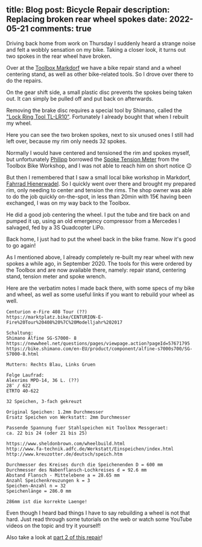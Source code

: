 title: Blog
post: Bicycle Repair
description: Replacing broken rear wheel spokes
date: 2022-05-21
comments: true
---

Driving back home from work on Thursday I suddenly heard a strange noise and felt a wobbly sensation on my bike.
Taking a closer look, it turns out two spokes in the rear wheel have broken.

<!--%
lightgallery([
    [ "img/bike_spokes_1.jpg", "Bike before the repair" ],
    [ "img/bike_spokes_2.jpg", "Broken spokes" ],
])
%-->

Over at the [Toolbox Markdorf](https://toolbox-bodensee.de/) we have a bike repair stand and a wheel centering stand, as well as other bike-related tools.
So I drove over there to do the repairs.

<!--%
lightgallery([
    [ "img/bike_spokes_3.jpg", "Rim in centering stand" ],
    [ "img/bike_spokes_4.jpg", "Empty holes of broken spokes" ],
])
%-->

On the gear shift side, a small plastic disc prevents the spokes being taken out.
It can simply be pulled off and put back on afterwards.

<!--%
lightgallery([
    [ "img/bike_spokes_5.jpg", "Plastic disc on gearbox" ],
])
%-->

Removing the brake disc requires a special tool by Shimano, called the ["Lock Ring Tool TL-LR10"](https://amzn.to/3NjrZXA).
Fortunately I already bought that when I rebuilt my wheel.

<!--%
lightgallery([
    [ "img/bike_spokes_6.jpg", "Shimano Lock Ring Tool" ],
    [ "img/bike_spokes_7.jpg", "Opening Lock Ring with a Wrench" ],
    [ "img/bike_spokes_8.jpg", "The removed brake disc" ],
    [ "img/bike_spokes_9.jpg", "Hub without brake disc" ],
])
%-->

Here you can see the two broken spokes, next to six unused ones I still had left over, because my rim only needs 32 spokes.

<!--%
lightgallery([
    [ "img/bike_spokes_10.jpg", "Two broken spokes next to new ones" ],
])
%-->

Normally I would have centered and tensioned the rim and spokes myself, but unfortunately [Philipp](https://www.phschoen.de) borrowed the [Spoke Tension Meter](https://amzn.to/38zNXqJ) from the Toolbox Bike Workshop, and I was not able to reach him on short notice 😉

But then I remembered that I saw a small local bike workshop in Markdorf, [Fahrrad Hienerwadel](https://www.fahrradhienerwadel.de).
So I quickly went over there and brought my prepared rim, only needing to center and tension the rims.
The shop owner was able to do the job quickly on-the-spot, in less than 20min with 15€ having been exchanged, I was on my way back to the Toolbox.

He did a good job centering the wheel.
I put the tube and tire back on and pumped it up, using an old emergency compressor from a Mercedes I salvaged, fed by a 3S Quadcopter LiPo.

<!--%
lightgallery([
    [ "img/bike_spokes_11.jpg", "Checking the fixed rim" ],
    [ "img/bike_spokes_13.jpg", "Pumping up the tire" ],
    [ "img/bike_spokes_14.jpg", "Finished wheel" ],
])
%-->

Back home, I just had to put the wheel back in the bike frame.
Now it's good to go again!

<!--%
lightgallery([
    [ "img/bike_spokes_15.jpg", "Bike without back wheel" ],
    [ "img/bike_spokes_16.jpg", "Bike after the repair" ],
    [ "img/bike_spokes_17.jpg", "Bike after the repair" ],
])
%-->

As I mentioned above, I already completely re-built my rear wheel with new spokes a while ago, in September 2020.
The tools for this were ordered by the Toolbox and are now available there, namely: repair stand, centering stand, tension meter and spoke wrench.

Here are the verbatim notes I made back there, with some specs of my bike and wheel, as well as some useful links if you want to rebuild your wheel as well.

    Centurion e-Fire 408 Tour (??)
    https://marktplatz.bike/CENTURION-E-Fire%20Tour%20408%20%7C%20Modelljahr%202017

    Schaltung:
    Shimano Alfine SG-S7000- 8
    https://newwheel.net/questions/pages/viewpage.action?pageId=57671795
    https://bike.shimano.com/en-EU/product/component/alfine-s7000s700/SG-S7000-8.html

    Muttern: Rechts Blau, Links Gruen

    Felge Laufrad:
    Alexrims MPD-14, 36 L. (??)
    28″ / 622
    ETRTO 40-622

    32 Speichen, 3-fach gekreuzt

    Original Speichen: 1.2mm Durchmesser
    Ersatz Speichen von Werkstatt: 2mm Durchmesser

    Passende Spannung fuer Stahlspeichen mit Toolbox Messgeraet:
    ca. 22 bis 24 (oder 21 bis 25)

    https://www.sheldonbrown.com/wheelbuild.html
    http://www.fa-technik.adfc.de/Werkstatt/Einspeichen/index.html
    http://www.kreuzotter.de/deutsch/speich.htm

    Durchmesser des Kreises durch die Speichenenden D = 600 mm
    Durchmesser des Nabenflansch-Lochkreises d = 92.6 mm
    Abstand Flansch - Mittelebene a = 28.65 mm
    Anzahl Speichenkreuzungen k = 3
    Speichen-Anzahl n = 32
    Speichenlänge = 286.0 mm

    286mm ist die korrekte Laenge!

Even though I heard bad things I have to say rebuilding a wheel is not that hard.
Just read through some tutorials on the web or watch some YouTube videos on the topic and try it yourself!

Also take a look at [part 2 of this repair](2022_05_25_bike_shifter.html)!
